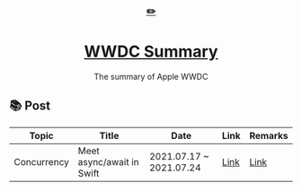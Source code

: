 <div align="center">
    <a href="https://sunggweon.dev/TIL/">
      <h3>✏️</h3>
        <h1>WWDC Summary</h1>
    </a>
  The summary of Apple WWDC
</div>

## 📚 Post
| Topic | Title | Date | Link | Remarks |
|-----------|---------------------------|--------|--------|----|
Concurrency | Meet async/await in Swift | 2021.07.17 ~ 2021.07.24 | [Link](https://developer.apple.com/videos/play/wwdc2021/10132/) | [Link](concurrency/async-await.md) |
